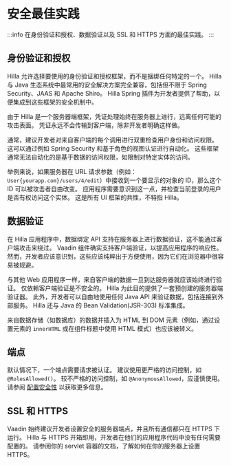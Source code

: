 # 安全最佳实践

:::info
在身份验证和授权、数据验证以及 SSL 和 HTTPS 方面的最佳实践。
:::

## 身份验证和授权

Hilla 允许选择要使用的身份验证和授权框架，而不是捆绑任何特定的一个。
Hilla 与 Java 生态系统中最常用的安全解决方案完全兼容，包括但不限于 Spring Security、JAAS 和 Apache Shiro。
Hilla Spring 插件为开发者提供了帮助，以便集成到这些框架的安全机制中。

由于 Hilla 是一个服务器端框架，凭证处理始终在服务器上进行，远离任何可能的攻击表面。
凭证永远不会传输到客户端，除非开发者明确这样做。

通常，建议开发者对来自客户端的每个调用进行双重检查用户身份和访问权限。
这可以通过例如 Spring Security 和基于角色的视图认证进行自动化。
这些框架通常无法自动化的是基于数据的访问权限，如限制对特定实体的访问。

举例来说，如果服务器在 URL 请求参数（例如：`User{yourapp.com}/users/4/edit`）中接收到一个要显示的对象的 ID，那么这个 ID 可以被攻击者自由改变。
应用程序需要意识到这一点，并检查当前登录的用户是否有权访问这个实体。
这是所有 UI 框架的共性，不特指 Hilla。

## 数据验证

在 Hilla 应用程序中，数据绑定 API 支持在服务器上进行数据验证，这不能通过客户端攻击来绕过。
Vaadin 组件确实支持客户端验证，以提高应用程序的响应性。
然而，开发者应该意识到，这些应该纯粹出于方便使用，因为它们在浏览器中很容易被规避。

与其他 Web 应用程序一样，来自客户端的数据一旦到达服务器就应该始终进行验证。
仅依赖客户端验证是不安全的。
Hilla 为此目的提供了一套预创建的服务器端验证器。
此外，开发者可以自由地使用任何 Java API 来验证数据，包括连接到外部服务。
Hilla 还与 Java 的 Bean Validation(JSR-303) 标准集成。

来自数据存储（如数据库）的数据并插入为 HTML 到 DOM 元素（例如，通过设置元素的 `innerHTML` 或在组件标题中使用 HTML 模式）也应该被转义。

## 端点

默认情况下，一个端点需要请求被认证。
建议使用更严格的访问控制，如 `@RolesAllowed()`。
较不严格的访问控制，如 `@AnonymousAllowed`，应谨慎使用。
请参阅 [配置安全性](https://hilla.dev/docs/react/guides/security/configuring) 以获取更多信息。

## SSL 和 HTTPS

Vaadin 始终建议开发者设置安全的服务器端点，并且所有通信都只在 HTTPS 下运行。
Hilla 与 HTTPS 开箱即用，开发者在他们的应用程序代码中没有任何需要配置的。
请参阅你的 servlet 容器的文档，了解如何在你的服务器上设置 HTTPS。